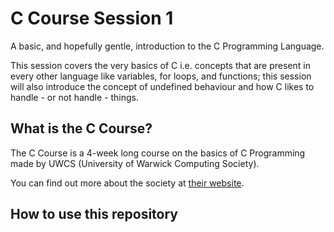 # C Course Session 1 

A basic, and hopefully gentle, introduction to the C Programming Language.

This session covers the very basics of C i.e. concepts that are present in every other language like variables, for loops, and functions; this session will also introduce the concept of undefined behaviour and how C likes to handle - or not handle - things. 

## What is the C Course?

The C Course is a 4-week long course on the basics of C Programming made by UWCS (University of Warwick Computing Society).

You can find out more about the society at [their website](https://uwcs.co.uk). 

## How to use this repository
